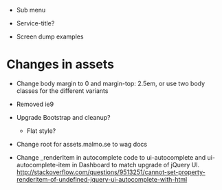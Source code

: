 

* Sub menu

* Service-title?

* Screen dump examples


# Changes in assets

* Change body margin to 0 and margin-top: 2.5em, or use two body classes for the different variants
* Removed ie9
* Upgrade Bootstrap and cleanup?
  * Flat style?
* Change root for assets.malmo.se to wag docs

* Change _renderItem in autocomplete code to ui-autocomplete and ui-autocomplete-item in Dashboard to match upgrade of jQuery UI.
http://stackoverflow.com/questions/9513251/cannot-set-property-renderitem-of-undefined-jquery-ui-autocomplete-with-html
